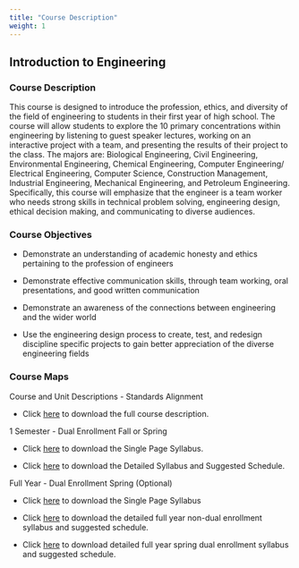 ```yaml
---
title: "Course Description"
weight: 1
---
```


## Introduction to Engineering

### **Course Description** 

This course is designed to introduce the profession, ethics, and diversity of the field of engineering to students in their first year of high school.  The course will allow students to explore the 10 primary concentrations within engineering by listening to guest speaker lectures, working on an interactive project with a team, and presenting the results of their project to the class.  The majors are: Biological Engineering, Civil Engineering, Environmental Engineering, Chemical Engineering, Computer Engineering/ Electrical Engineering, Computer Science, Construction Management, Industrial Engineering, Mechanical Engineering, and Petroleum Engineering.  Specifically, this course will emphasize that the engineer is a team worker who needs strong skills in technical problem solving, engineering design, ethical decision making, and communicating to diverse audiences.  

### Course Objectives

* Demonstrate an understanding of academic honesty and ethics pertaining to the profession of engineers

* Demonstrate effective communication skills, through team working, oral presentations, and good written communication

* Demonstrate an awareness of the connections between engineering and the wider world

* Use the engineering design process to create, test, and redesign discipline specific projects to gain better appreciation of the diverse engineering fields

### Course Maps

Course and Unit Descriptions - Standards Alignment

* Click <a href="https://docs.google.com/document/d/1qKn_ArctbJpHPSZX6nTyeFJkkW2HtYdrRkhN1IVs7rE/edit?usp=sharing" target="_blank">here</a> to download the full course description.

1 Semester - Dual Enrollment Fall or Spring

* Click <a href="https://docs.google.com/document/d/1f0tv4p20FIVATXXZnoKQn-Xm0qaV0bYnNMFl-Xn9tDM/edit?usp=sharing" target="_blank">here</a> to download the Single Page Syllabus.

* Click <a href="https://docs.google.com/document/d/1OmKO2G_Bi2obwh_d89V4zATJ9JIjU-Xp5bsfJ3TSssA/edit?usp=sharing" target="_blank">here</a> to download the Detailed Syllabus and Suggested Schedule.


Full Year - Dual Enrollment Spring (Optional)

* Click <a href="https://docs.google.com/document/d/1IaJtXN7tI5c0npKQMWH2BtruQP6953iaudqw9GwQdeA/edit?usp=sharing" target="_blank">here</a> to download the Single Page Syllabus

* Click <a href="https://docs.google.com/document/d/1ZA6fD7K748O5fXYUnPu0G9xCSVBfQQ5VnojpHFYD8Is/edit?usp=sharing" target="_blank">here</a> to download the detailed full year non-dual enrollment syllabus and suggested schedule.

* Click <a href="https://docs.google.com/document/d/1UrqvJ2mWUgIVtrrKdG_QnhWQ-IYeesOl8k8U2HwBnmQ/edit?usp=sharing" target="_blank">here</a> to download detailed full year spring dual enrollment syllabus and suggested schedule.
